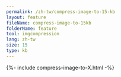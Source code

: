 ```yaml
---
permalink: /zh-tw/compress-image-to-15-kb
layout: feature
fileName: compress-image-to-15kb
folderName: feature
tool: imgcompression
lang: zh-tw
size: 15
type: kb
---
```


{%- include compress-image-to-X.html -%}
